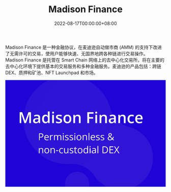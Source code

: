 ﻿---
title: "Madison Finance"
description: "无许可和非托管 DEX"
date: 2022-08-17T00:00:00+08:00
lastmod: 2022-08-17T00:00:00+08:00
draft: false
authors: ["boogArno"]
featuredImage: "madison-finance.png"
tags: ["Exchanges","Madison Finance"]
categories: ["nfts"]
nfts: ["Exchanges"]
blockchain: "BSC"
website: "https://madisonfinance.org/"
twitter: "https://twitter.com/mdnfinance"
discord: ""
telegram: "https://twitter.com/madisonfinance"
github: ""
youtube: ""
twitch: ""
facebook: ""
instagram: ""
reddit: ""
medium: "https://medium.com/@madisonfinance"
steam: ""
gitbook: ""
googleplay: ""
appstore: ""
status: "Live"
weight: 
lightgallery: true
toc: true
pinned: false
recommend: false
recommend1: false
---
Madison Finance 是一种金融协议，在麦迪逊自动做市商 (AMM) 的支持下改进了无需许可的交易，使用户能够快速、无国界地跨各种链进行交易操作。 Madison Finance 是托管在 Smart Chain 网络上的去中心化交易所，将在主要的去中心化环境下提供基本的交易服务和多种金融服务。麦迪逊的产品包括：跨链 DEX、质押和矿池、NFT Launchpad 和市场。

![madisonfinance-dapp-exchanges-bsc-image1_69e60753f676b99f771aa0f6be2fd6c4](madisonfinance-dapp-exchanges-bsc-image1_69e60753f676b99f771aa0f6be2fd6c4.png)